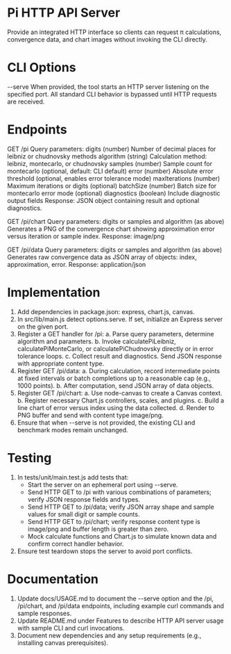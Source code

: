 # Pi HTTP API Server

Provide an integrated HTTP interface so clients can request π calculations, convergence data, and chart images without invoking the CLI directly.

# CLI Options

--serve <port>   When provided, the tool starts an HTTP server listening on the specified port. All standard CLI behavior is bypassed until HTTP requests are received.

# Endpoints

GET  /pi
Query parameters:
  digits (number)          Number of decimal places for leibniz or chudnovsky methods
  algorithm (string)       Calculation method: leibniz, montecarlo, or chudnovsky
  samples (number)         Sample count for montecarlo (optional, default: CLI default)
  error (number)           Absolute error threshold (optional, enables error tolerance mode)
  maxIterations (number)   Maximum iterations or digits (optional)
  batchSize (number)       Batch size for montecarlo error mode (optional)
  diagnostics (boolean)    Include diagnostic output fields
Response: JSON object containing result and optional diagnostics.

GET  /pi/chart
Query parameters:
  digits or samples and algorithm (as above)
Generates a PNG of the convergence chart showing approximation error versus iteration or sample index.
Response: image/png

GET  /pi/data
Query parameters:
  digits or samples and algorithm (as above)
Generates raw convergence data as JSON array of objects: index, approximation, error.
Response: application/json

# Implementation

1. Add dependencies in package.json: express, chart.js, canvas. 
2. In src/lib/main.js detect options.serve. If set, initialize an Express server on the given port.
3. Register a GET handler for /pi:
   a. Parse query parameters, determine algorithm and parameters.
   b. Invoke calculatePiLeibniz, calculatePiMonteCarlo, or calculatePiChudnovsky directly or in error tolerance loops.
   c. Collect result and diagnostics. Send JSON response with appropriate content type.
4. Register GET /pi/data:
   a. During calculation, record intermediate points at fixed intervals or batch completions up to a reasonable cap (e.g., 1000 points).
   b. After computation, send JSON array of data objects.
5. Register GET /pi/chart:
   a. Use node-canvas to create a Canvas context.
   b. Register necessary Chart.js controllers, scales, and plugins.
   c. Build a line chart of error versus index using the data collected.
   d. Render to PNG buffer and send with content type image/png.
6. Ensure that when --serve is not provided, the existing CLI and benchmark modes remain unchanged.

# Testing

1. In tests/unit/main.test.js add tests that:
   - Start the server on an ephemeral port using --serve.
   - Send HTTP GET to /pi with various combinations of parameters; verify JSON response fields and types.
   - Send HTTP GET to /pi/data; verify JSON array shape and sample values for small digit or sample counts.
   - Send HTTP GET to /pi/chart; verify response content type is image/png and buffer length is greater than zero.
   - Mock calculate functions and Chart.js to simulate known data and confirm correct handler behavior.
2. Ensure test teardown stops the server to avoid port conflicts.

# Documentation

1. Update docs/USAGE.md to document the --serve option and the /pi, /pi/chart, and /pi/data endpoints, including example curl commands and sample responses.
2. Update README.md under Features to describe HTTP API server usage with sample CLI and curl invocations.
3. Document new dependencies and any setup requirements (e.g., installing canvas prerequisites).
